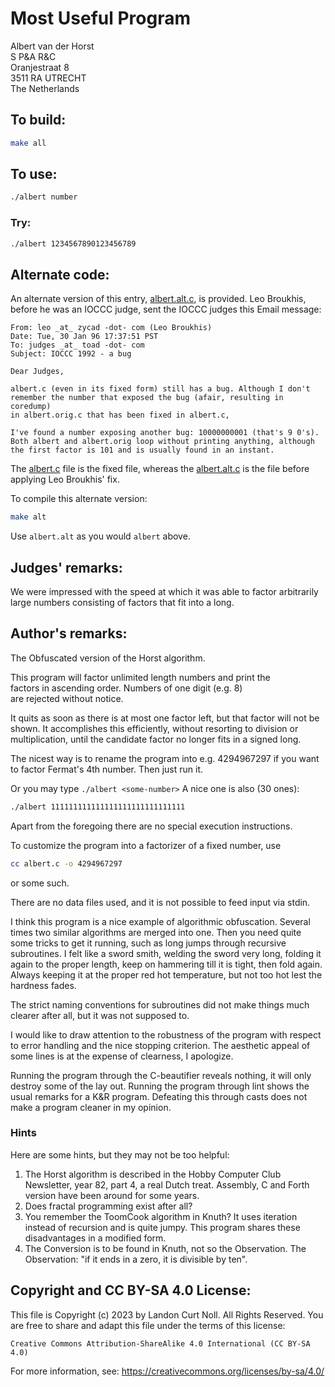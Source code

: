 # Most Useful Program

Albert van der Horst\
S P&A R&C\
Oranjestraat 8\
3511 RA UTRECHT\
The Netherlands


## To build:

```sh
make all
```


## To use:

```sh
./albert number
```


### Try:

```sh
./albert 1234567890123456789
```


## Alternate code:

An alternate version of this entry, [albert.alt.c](albert.alt.c), is provided.
Leo Broukhis, before he was an IOCCC judge, sent the IOCCC
judges this Email message:

```
From: leo _at_ zycad -dot- com (Leo Broukhis)
Date: Tue, 30 Jan 96 17:37:51 PST
To: judges _at_ toad -dot- com
Subject: IOCCC 1992 - a bug

Dear Judges,

albert.c (even in its fixed form) still has a bug. Although I don't
remember the number that exposed the bug (afair, resulting in coredump)
in albert.orig.c that has been fixed in albert.c,

I've found a number exposing another bug: 10000000001 (that's 9 0's).
Both albert and albert.orig loop without printing anything, although
the first factor is 101 and is usually found in an instant.
```

The [albert.c](albert.c) file is the fixed file, whereas the
[albert.alt.c](albert.alt.c) is the file before applying Leo Broukhis' fix.

To compile this alternate version:

```sh
make alt
```

Use `albert.alt` as you would `albert` above.


## Judges' remarks:

We were impressed with the speed at which it was able to factor
arbitrarily large numbers consisting of factors that fit into
a long.


## Author's remarks:

The Obfuscated version of the Horst algorithm.

This program will factor unlimited length numbers and print the\
factors in ascending order. Numbers of one digit (e.g. 8)\
are rejected without notice.

It quits as soon as there is at most one factor left, but that factor will not
be shown.  It accomplishes this efficiently, without resorting to division or
multiplication, until the candidate factor no longer fits in a signed long.

The nicest way is to rename the program into e.g. 4294967297
if you want to factor Fermat's 4th number. Then just run it.

Or you may type `./albert <some-number>`
A nice one is also (30 ones):

```sh
./albert 111111111111111111111111111111
```

Apart from the foregoing there are no special execution instructions.

To customize the program into a factorizer of a fixed number, use

```sh
cc albert.c -o 4294967297
```

or some such.

There are no data files used, and it is not possible to feed input
via stdin.

I think this program is a nice example of algorithmic obfuscation.  Several
times two similar algorithms are merged into one. Then you need quite some
tricks to get it running, such as long jumps through recursive subroutines. I
felt like a sword smith, welding the sword very long, folding it again to the
proper length, keep on hammering till it is tight, then fold again.  Always
keeping it at the proper red hot temperature, but not too hot lest the hardness
fades.

The strict naming conventions for subroutines did not make things much clearer
after all, but it was not supposed to.

I would like to draw attention to the robustness of the program with respect to
error handling and the nice stopping criterion.  The aesthetic appeal of some
lines is at the expense of clearness, I apologize.

Running the program through the C-beautifier reveals nothing, it will only
destroy some of the lay out.  Running the program through lint shows the usual
remarks for a K&R program. Defeating this through casts does not make a program
cleaner in my opinion.

### Hints

Here are some hints, but they may not be too helpful:

1. The Horst algorithm is described in the Hobby Computer Club Newsletter, year
82, part 4, a real Dutch treat.  Assembly, C and Forth version have been around
for some years.
2. Does fractal programming exist after all?
3. You remember the ToomCook algorithm in Knuth?  It uses iteration instead of
recursion and is quite jumpy.  This program shares these disadvantages in a
modified form.
4. The Conversion is to be found in Knuth, not so the Observation.  The
Observation: "if it ends in a zero, it is divisible by ten".


## Copyright and CC BY-SA 4.0 License:

This file is Copyright (c) 2023 by Landon Curt Noll.  All Rights Reserved.
You are free to share and adapt this file under the terms of this license:

    Creative Commons Attribution-ShareAlike 4.0 International (CC BY-SA 4.0)

For more information, see: https://creativecommons.org/licenses/by-sa/4.0/
